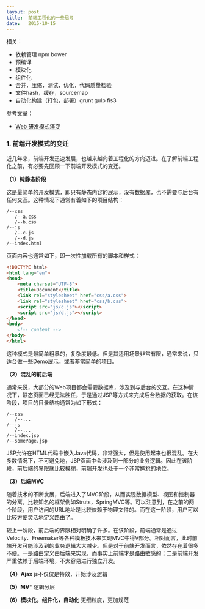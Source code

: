 ```yaml
---
layout: post
title:  前端工程化的一些思考
date:   2015-10-15
---
```


相关：
- 依赖管理 npm bower
- 预编译
- 模块化
- 组件化
- 合并，压缩，测试，优化，代码质量检验
- 文件hash，缓存，sourcemap
- 自动化构建（打包，部署）grunt gulp fis3

参考文章：
- [Web 研发模式演变](https://github.com/lifesinger/lifesinger.github.io/issues/184)

### 1. 前端开发模式的变迁

近几年来，前端开发迅速发展，也越来越向着工程化的方向迈进。在了解前端工程化之前，有必要先回顾一下前端开发模式的变迁。

**（1）纯静态阶段**

这是最简单的开发模式，即只有静态内容的展示，没有数据库，也不需要与后台有任何交互。这种情况下通常有着如下的项目结构：

```
/--css
   /--a.css
   /--b.css
/--js
   /--c.js
   /--d.js
/--index.html
```

页面内容也通常如下，即一次性加载所有的脚本和样式：

```html
<!DOCTYPE html>
<html lang="en">
<head>
	<meta charset="UTF-8">
	<title>Document</title>
	<link rel="stylesheet" href="css/a.css">
	<link rel="stylesheet" href="css/b.css">
	<script src="js/c.js"></script>
	<script src="js/d.js"></script>
</head>
<body>
	<!-- content -->
</body>
</html>
```

这种模式是最简单粗暴的，复杂度最低。但是其适用场景非常有限，通常来说，只适合做一些Demo展示，或者非常简单的项目。

**（2）混乱的前后端**

通常来说，大部分的Web项目都会需要数据库，涉及到与后台的交互。在这种情况下，静态页面已经无法胜任，于是通过JSP等方式来完成后台数据的获取。在该阶段，项目的目录结构通常为如下形式：

```
/--css
   /--...
/--js
   /--...
/--index.jsp
/--somePage.jsp
```

JSP允许在HTML代码中嵌入Java代码，非常强大，但是使用起来也很混乱。在大多数情况下，不可避免地，JSP页面中会涉及到一部分的业务逻辑。因此在该阶段，前后端的界限就比较模糊，前端开发也处于一个非常尴尬的地位。

**（3）后端MVC**

随着技术的不断发展，后端进入了MVC阶段，从而实现数据模型、视图和控制器的分离。比较知名的框架例如Struts，SpringMVC等。可以注意到，在之前的两个阶段，用户访问的URL地址是比较依赖于物理文件的。而在这一阶段，用户可以比较方便灵活地定义路由了。

较上一阶段，前后端的界限相对明确了许多。在该阶段，前端通常是通过Velocity、Freemaker等各种模板技术来实现MVC中得V部分。相对而言，此时前端开发可能涉及到的业务逻辑大大减少。但是对于前端开发而言，依然存在着很多不便。一是路由定义由后端来实现，而事实上前端才是路由敏感的；二是前端开发严重依赖于后端环境，不太容易进行独立开发。

**（4）Ajax**
js不仅仅是特效，开始涉及逻辑

**（5）MV***
逻辑分层

**（6）模块化，组件化，自动化**
更细粒度，更加规范